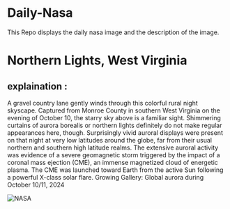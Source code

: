 # Daily-Nasa

This Repo displays the daily nasa image and the description of the image.

<!--NASA-->
# Northern Lights, West Virginia
## explaination :

A gravel country lane gently winds through this colorful rural night skyscape. Captured from Monroe County in southern West Virginia on the evening of October 10, the starry sky above is a familiar sight. Shimmering curtains of aurora borealis or northern lights definitely do not make regular appearances here, though. Surprisingly vivid auroral displays were present on that night at very low latitudes around the globe, far from their usual northern and southern high latitude realms. The extensive auroral activity was evidence of a severe geomagnetic storm triggered by the impact of a coronal mass ejection (CME), an immense magnetized cloud of energetic plasma. The CME was launched toward Earth from the active Sun following a powerful X-class solar flare.   Growing Gallery: Global aurora during October 10/11, 2024

![NASA](https://apod.nasa.gov/apod/image/2410/241010_eggleston_1024.jpg)
<!--/NASA-->